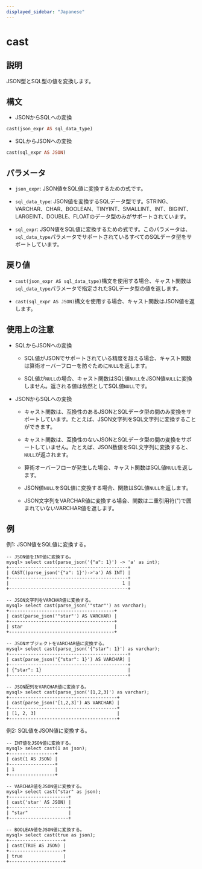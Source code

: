 ```yaml
---
displayed_sidebar: "Japanese"
---
```


# cast

## 説明

JSON型とSQL型の値を変換します。

## 構文

- JSONからSQLへの変換

```Haskell
cast(json_expr AS sql_data_type)
```

- SQLからJSONへの変換

```Haskell
cast(sql_expr AS JSON)
```

## パラメータ

- `json_expr`: JSON値をSQL値に変換するための式です。

- `sql_data_type`: JSON値を変換するSQLデータ型です。STRING、VARCHAR、CHAR、BOOLEAN、TINYINT、SMALLINT、INT、BIGINT、LARGEINT、DOUBLE、FLOATのデータ型のみがサポートされています。

- `sql_expr`: JSON値をSQL値に変換するための式です。このパラメータは、`sql_data_type`パラメータでサポートされているすべてのSQLデータ型をサポートしています。

## 戻り値

- `cast(json_expr AS sql_data_type)`構文を使用する場合、キャスト関数は`sql_data_type`パラメータで指定されたSQLデータ型の値を返します。

- `cast(sql_expr AS JSON)`構文を使用する場合、キャスト関数はJSON値を返します。

## 使用上の注意

- SQLからJSONへの変換

  - SQL値がJSONでサポートされている精度を超える場合、キャスト関数は算術オーバーフローを防ぐために`NULL`を返します。

  - SQL値が`NULL`の場合、キャスト関数はSQL値`NULL`をJSON値`NULL`に変換しません。返される値は依然としてSQL値`NULL`です。

- JSONからSQLへの変換

  - キャスト関数は、互換性のあるJSONとSQLデータ型の間のみ変換をサポートしています。たとえば、JSON文字列をSQL文字列に変換することができます。

  - キャスト関数は、互換性のないJSONとSQLデータ型の間の変換をサポートしていません。たとえば、JSON数値をSQL文字列に変換すると、`NULL`が返されます。

  - 算術オーバーフローが発生した場合、キャスト関数はSQL値`NULL`を返します。

  - JSON値`NULL`をSQL値に変換する場合、関数はSQL値`NULL`を返します。

  - JSON文字列をVARCHAR値に変換する場合、関数は二重引用符(")で囲まれていないVARCHAR値を返します。

## 例

例1: JSON値をSQL値に変換する。

```plaintext
-- JSON値をINT値に変換する。
mysql> select cast(parse_json('{"a": 1}') -> 'a' as int);
+--------------------------------------------+
| CAST((parse_json('{"a": 1}')->'a') AS INT) |
+--------------------------------------------+
|                                          1 |
+--------------------------------------------+

-- JSON文字列をVARCHAR値に変換する。
mysql> select cast(parse_json('"star"') as varchar);
+---------------------------------------+
| cast(parse_json('"star"') AS VARCHAR) |
+---------------------------------------+
| star                                  |
+---------------------------------------+

-- JSONオブジェクトをVARCHAR値に変換する。
mysql> select cast(parse_json('{"star": 1}') as varchar);
+--------------------------------------------+
| cast(parse_json('{"star": 1}') AS VARCHAR) |
+--------------------------------------------+
| {"star": 1}                                |
+--------------------------------------------+

-- JSON配列をVARCHAR値に変換する。
mysql> select cast(parse_json('[1,2,3]') as varchar);
+----------------------------------------+
| cast(parse_json('[1,2,3]') AS VARCHAR) |
+----------------------------------------+
| [1, 2, 3]                              |
+----------------------------------------+
```

例2: SQL値をJSON値に変換する。

```plaintext
-- INT値をJSON値に変換する。
mysql> select cast(1 as json);
+-----------------+
| cast(1 AS JSON) |
+-----------------+
| 1               |
+-----------------+

-- VARCHAR値をJSON値に変換する。
mysql> select cast("star" as json);
+----------------------+
| cast('star' AS JSON) |
+----------------------+
| "star"               |
+----------------------+

-- BOOLEAN値をJSON値に変換する。
mysql> select cast(true as json);
+--------------------+
| cast(TRUE AS JSON) |
+--------------------+
| true               |
+--------------------+
```
